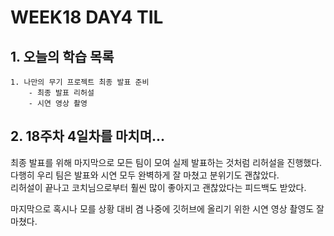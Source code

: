 # WEEK18 DAY4 TIL

## 1. 오늘의 학습 목록
```
1. 나만의 무기 프로젝트 최종 발표 준비
    - 최종 발표 리허설
    - 시연 영상 촬영
```

## 2. 18주차 4일차를 마치며...
최종 발표를 위해 마지막으로 모든 팀이 모여 실제 발표하는 것처럼 리허설을 진행했다.  
다행히 우리 팀은 발표와 시연 모두 완벽하게 잘 마쳤고 분위기도 괜찮았다.  
리허설이 끝나고 코치님으로부터 훨씬 많이 좋아지고 괜찮았다는 피드백도 받았다.

마지막으로 혹시나 모를 상황 대비 겸 나중에 깃허브에 올리기 위한 시연 영상 촬영도 잘 마쳤다.